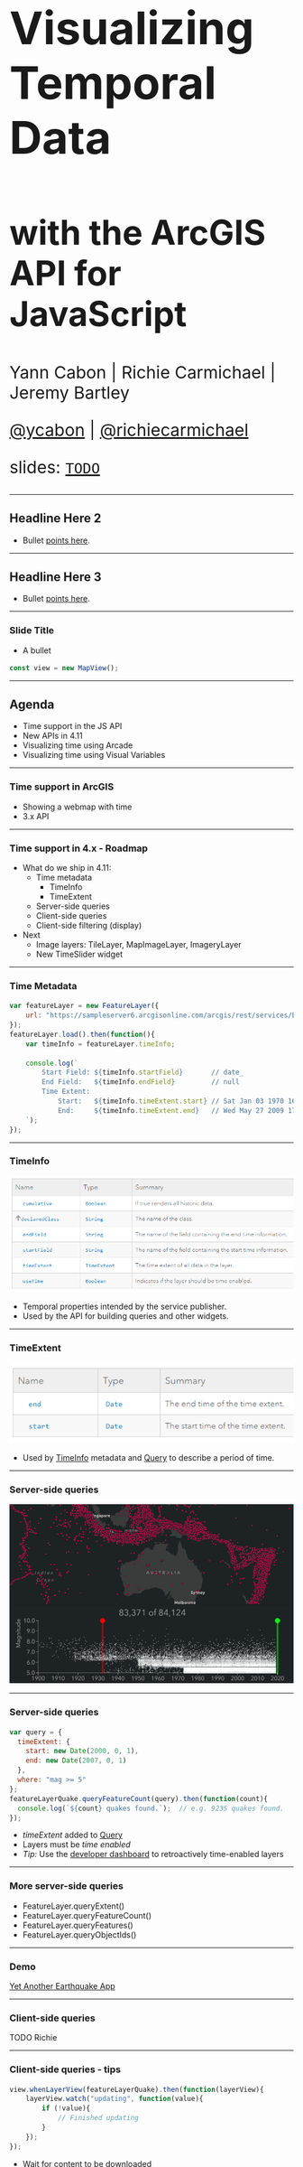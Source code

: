 <!-- .slide: data-background="../reveal.js/img/2019/devsummit/bg-1.png" -->

<h1 style="text-align: left; font-size: 80px;">Visualizing Temporal Data</h1>
<h2 style="text-align: left; font-size: 60px;">with the ArcGIS API for JavaScript</h2>
<p style="text-align: left; font-size: 30px;">Yann Cabon | Richie Carmichael | Jeremy Bartley</p>
<p style="text-align: left; font-size: 30px;"><a href="https://github.com/ycabon">@ycabon</a> | <a href="https://github.com/richiecarmichael">@richiecarmichael</a></p>
    <p style="text-align: left; font-size: 30px;">slides: <a href=""><code>TODO</code></a></p>

---

<!-- .slide: data-background="../reveal.js/img/2019/devsummit/bg-2.png" -->

## Headline Here 2

* Bullet [points here](http://hakim.se).

---

<!-- .slide: data-background="../reveal.js/img/2019/devsummit/bg-3.png" -->

## Headline Here 3

* Bullet [points here](http://hakim.se).

---

### Slide Title

* A bullet

```ts
const view = new MapView();
```

---

## Agenda

- Time support in the JS API
- New APIs in 4.11
- Visualizing time using Arcade
- Visualizing time using Visual Variables

---

### Time support in ArcGIS

- Showing a webmap with time
- 3.x API

---

### Time support in 4.x - Roadmap

- What do we ship in 4.11:
  - Time metadata
    - TimeInfo
    - TimeExtent
  - Server-side queries
  - Client-side queries
  - Client-side filtering (display)
- Next
  - Image layers: TileLayer, MapImageLayer, ImageryLayer
  - New TimeSlider widget

---

### Time Metadata

```js
var featureLayer = new FeatureLayer({
    url: "https://sampleserver6.arcgisonline.com/arcgis/rest/services/Earthquakes_Since1970/FeatureServer/0"
});
featureLayer.load().then(function(){
    var timeInfo = featureLayer.timeInfo;

    console.log(`
        Start Field: ${timeInfo.startField}       // date_
        End Field:   ${timeInfo.endField}         // null
        Time Extent:
            Start:   ${timeInfo.timeExtent.start} // Sat Jan 03 1970 16:00:00 GMT-0800 (Pacific Standard Time)
            End:     ${timeInfo.timeExtent.end}   // Wed May 27 2009 17:00:00 GMT-0700 (Pacific Daylight Time)
    `);
});
```

---

### TimeInfo

![](./timeinfo.png)
- Temporal properties intended by the service publisher.
- Used by the API for building queries and other widgets.

---

### TimeExtent

![](./timeextent.png)
- Used by [TimeInfo](https://developers.arcgis.com/javascript/latest/api-reference/esri-layers-support-TimeInfo.html) metadata and [Query](https://developers.arcgis.com/javascript/latest/api-reference/esri-tasks-support-Query.html) to describe a period of time.

---

### Server-side queries
![](./server-side-query.png)

---

### Server-side queries
```js
var query = {
  timeExtent: {
    start: new Date(2000, 0, 1),
    end: new Date(2007, 0, 1)
  },
  where: "mag >= 5"
};
featureLayerQuake.queryFeatureCount(query).then(function(count){
  console.log(`${count} quakes found.`);  // e.g. 9235 quakes found.
});
```
- _timeExtent_ added to [Query](https://developers.arcgis.com/javascript/latest/api-reference/esri-tasks-support-Query.html)
- Layers must be _time enabled_
- *Tip:* Use the [developer dashboard](https://developers.arcgis.com/dashboard) to retroactively time-enabled layers

---

### More server-side queries
- FeatureLayer.queryExtent()
- FeatureLayer.queryFeatureCount()
- FeatureLayer.queryFeatures()
- FeatureLayer.queryObjectIds()

---

### Demo
[Yet Another Earthquake App](http://richiecarmichael.github.io/quake-map/index.html)

---

### Client-side queries

TODO Richie

---

### Client-side queries - tips
```js
view.whenLayerView(featureLayerQuake).then(function(layerView){
    layerView.watch("updating", function(value){
        if (!value){
            // Finished updating
        }
    });
});
```
- Wait for content to be downloaded
- Geometries are generalized
- Restrict queries to information in visual extent

---

### Client-side filtering
![](./client-side-filter-2.gif)

---

### Enabling client-side filtering
```js
var quakeView = null;
view.whenLayerView(featureLayerQuake).then(function(layerView){
    quakeView = layerView;
});
```
```js
function updateMapView(startDate, endDate) {
    quakeView.filter = {
        timeExtent: {
            start: startDate,
            end: endDate
        }
    };
}
```

---

![](./client-side-filter-3.gif)

---

### Filtering with effects
```js
function updateMapView(startDate, endDate) {
    quakeView.effect = {
        filter: {
            timeExtent: {
                start: startDate,
                end: endDate
            }
        },
        insideEffect: null,
        outsideEffect: "saturate(0%) opacity(25%)"
    };
}
```

---

### List of possible filter effects
TODO Richie

---

## Visualizing time using Arcade: Color earthquakes by age.

TODO Jeremy

---

## Visualizing time using Visual Variables

TODO Yann - New York demo

---

## Client-side - Building a heatmap chart using clientside statistics.

TODO Kristian

---

<!-- .slide: data-background="../reveal.js/img/2019/devsummit/bg-5.png" -->

## Headline Here 5

* Bullet [points here](http://hakim.se).

---

<!-- .slide: data-background="../reveal.js/img/2019/devsummit/bg-6.png" -->

## Headline Here 6

* Bullet [points here](http://hakim.se).

---

<!-- .slide: data-background="../reveal.js/img/2019/devsummit/bg-esri.png" -->

---

<!-- .slide: data-background="../reveal.js/img/2019/devsummit/bg-rating.png" -->
